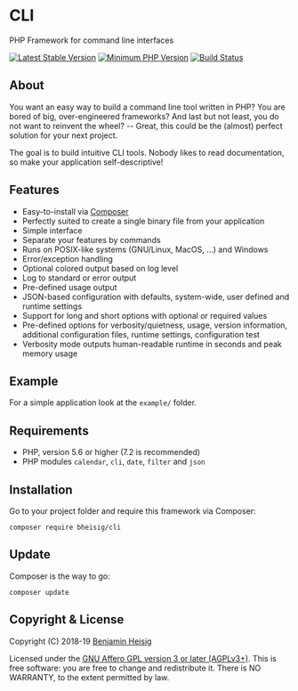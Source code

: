 #   CLI

PHP Framework for command line interfaces

[![Latest Stable Version](https://img.shields.io/packagist/v/bheisig/cli.svg)](https://packagist.org/packages/bheisig/cli)
[![Minimum PHP Version](https://img.shields.io/badge/php-%3E%3D%205.6-8892BF.svg)](https://php.net/)
[![Build Status](https://travis-ci.org/bheisig/cli.svg?branch=master)](https://travis-ci.org/bheisig/cli)


##  About

You want an easy way to build a command line tool written in PHP? You are bored of big, over-engineered frameworks? And last but not least, you do not want to reinvent the wheel? -- Great, this could be the (almost) perfect solution for your next project.

The goal is to build intuitive CLI tools. Nobody likes to read documentation, so make your application self-descriptive!


##  Features

*   Easy-to-install via [Composer](https://getcomposer.org/)
*   Perfectly suited to create a single binary file from your application
*   Simple interface
*   Separate your features by commands
*   Runs on POSIX-like systems (GNU/Linux, MacOS, …) and Windows
*   Error/exception handling
*   Optional colored output based on log level
*   Log to standard or error output
*   Pre-defined usage output
*   JSON-based configuration with defaults, system-wide, user defined and runtime settings
*   Support for long and short options with optional or required values
*   Pre-defined options for verbosity/quietness, usage, version information, additional configuration files, runtime settings, configuration test
*   Verbosity mode outputs human-readable runtime in seconds and peak memory usage


##  Example

For a simple application look at the `example/` folder.


##  Requirements

*   PHP, version 5.6 or higher (7.2 is recommended)
*   PHP modules `calendar`, `cli`, `date`, `filter` and `json`


##  Installation

Go to your project folder and require this framework via Composer:

~~~ {.bash}
composer require bheisig/cli
~~~


##  Update

Composer is the way to go:

~~~ {.bash}
composer update
~~~


##  Copyright & License

Copyright (C) 2018-19 [Benjamin Heisig](https://benjamin.heisig.name/)

Licensed under the [GNU Affero GPL version 3 or later (AGPLv3+)](https://gnu.org/licenses/agpl.html). This is free software: you are free to change and redistribute it. There is NO WARRANTY, to the extent permitted by law.
